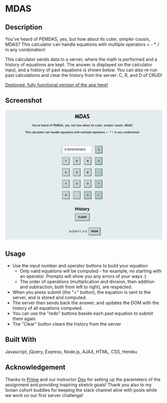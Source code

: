 # MDAS


## Description

You've heard of PEMDAS, yes, but how about its cuter, simpler cousin, MDAS? This calculator can handle equations with multiple operators + - * / in any combination!

This calculator sends data to a server, where the math is performed and a history of equations are kept. The answer is displayed on the calculator input, and a history of past equations is shown below. You can also re-run past calculations and clear the history from the server: C, R, and D of CRUD!

[Deployed, fully functional version of the app here!](https://mdas-server-side-calculator.herokuapp.com/)

## Screenshot
![Screenshot](server-calculator-screenshot.png)


## Usage

* Use the input number and operator buttons to build your equation
  * Only valid equations will be computed - for example, no starting with an operator. Prompts will show you any errors of your ways :)
  * The order of operations (multiplication and division, then addition and subtraction, both from left to right), are respected.
* When you press submit (the "=" button), the equation is sent to the server, and is stored and computed.
* The server then sends back the answer, and updates the DOM with the history of all equations computed. 
* You can use the "redo" buttons beside each past equation to submit them again
* The "Clear" button clears the history from the server


## Built With

Javascript, jQuery, Express, Node.js, AJAX, HTML, CSS, Heroku


## Acknowledgement 

Thanks to [Prime](https://github.com/PrimeAcademy/ "Prime") and our instructor [Dev](https://github.com/devjanaprime/ "Dev") for setting up the parameters of the assignment and providing inspiring stretch goals! Thank you also to my Ionian cohort buddies for keeping the slack channel alive with posts while we work on our first server challenge!
